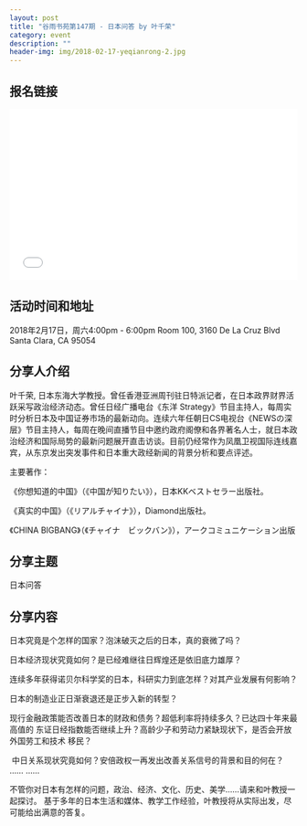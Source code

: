 ```yaml
---
layout: post
title: "谷雨书苑第147期 - 日本问答 by 叶千荣"
category: event
description: ""
header-img: img/2018-02-17-yeqianrong-2.jpg
---
```


## 报名链接
<div style="width:100%; text-align:left;" ><iframe src="//eventbrite.com/tickets-external?eid=42894774425&ref=etckt" frameborder="0" height="300" width="100%" vspace="0" hspace="0" marginheight="5" marginwidth="5" scrolling="auto" allowtransparency="true"></iframe></div>

## 活动时间和地址
2018年2月17日，周六4:00pm - 6:00pm
Room 100, 3160 De La Cruz Blvd Santa Clara, CA 95054

## 分享人介绍
叶千荣, 日本东海大学教授。曾任香港亚洲周刊驻日特派记者，在日本政界财界活跃采写政治经济动态。曾任日经广播电台《东洋 Strategy》节目主持人，每周实时分析日本及中国证券市场的最新动向。连续六年任朝日CS电视台《NEWSの深层》节目主持人，每周在晚间直播节目中邀约政府阁僚和各界著名人士，就日本政治经济和国际局势的最新问题展开直击访谈。目前仍经常作为凤凰卫视国际连线嘉宾，从东京发出突发事件和日本重大政经新闻的背景分析和要点评述。

主要著作：

《你想知道的中国》（《中国が知りたい》），日本KKベストセラー出版社。

《真实的中国》（《リアルチャイナ》），Diamond出版社。

《CHINA BIGBANG》（《チャイナ　ビックバン》），アークコミュニケーション出版

 


## 分享主题
日本问答


## 分享内容 
日本究竟是个怎样的国家？泡沫破灭之后的日本，真的衰微了吗？

日本经济现状究竟如何？是已经难继往日辉煌还是依旧底力雄厚？

连续多年获得诺贝尔科学奖的日本，科研实力到底怎样？对其产业发展有何影响？

日本的制造业正日渐衰退还是正步入新的转型？

现行金融政策能否改善日本的财政和债务？超低利率将持续多久？已达四十年来最高值的
东证日经指数能否继续上升？高龄少子和劳动力紧缺现状下，是否会开放外国劳工和技术
移民？

 中日关系现状究竟如何？安倍政权一再发出改善关系信号的背景和目的何在？
…… ……

不管你对日本有怎样的问题，政治、经济、文化、历史、美学……请来和叶教授一起探讨。
基于多年的日本生活和媒体、教学工作经验，叶教授将从实际出发，尽可能给出满意的答复。
